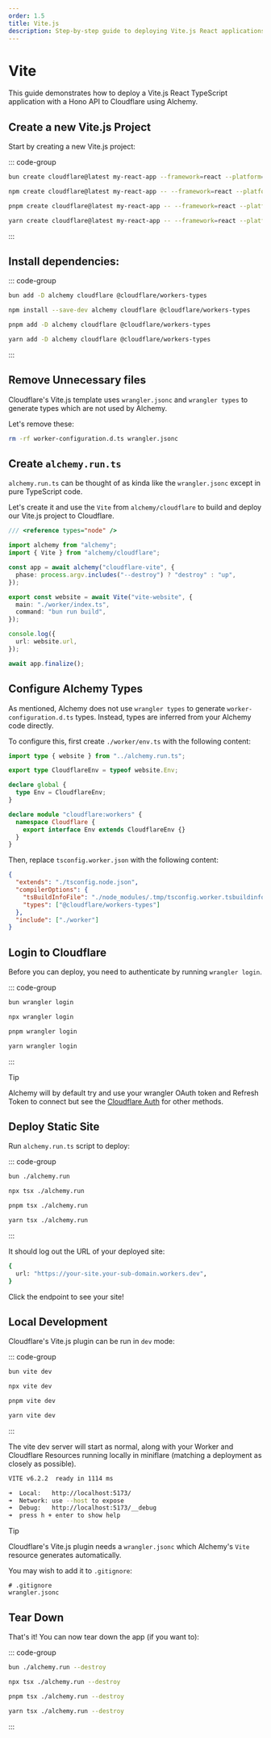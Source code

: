 ```yaml
---
order: 1.5
title: Vite.js
description: Step-by-step guide to deploying Vite.js React applications with API endpoints to Cloudflare Workers using Alchemy's Infrastructure-as-Code approach.
---
```


# Vite

This guide demonstrates how to deploy a Vite.js React TypeScript application with a Hono API to Cloudflare using Alchemy.

## Create a new Vite.js Project

Start by creating a new Vite.js project:

::: code-group

```sh [bun]
bun create cloudflare@latest my-react-app --framework=react --platform=workers --no-deploy
```

```sh [npm]
npm create cloudflare@latest my-react-app -- --framework=react --platform=workers --no-deploy
```

```sh [pnpm]
pnpm create cloudflare@latest my-react-app -- --framework=react --platform=workers --no-deploy
```

```sh [yarn]
yarn create cloudflare@latest my-react-app -- --framework=react --platform=workers --no-deploy
```

:::

## Install dependencies:

::: code-group

```sh [bun]
bun add -D alchemy cloudflare @cloudflare/workers-types
```

```sh [npm]
npm install --save-dev alchemy cloudflare @cloudflare/workers-types
```

```sh [pnpm]
pnpm add -D alchemy cloudflare @cloudflare/workers-types
```

```sh [yarn]
yarn add -D alchemy cloudflare @cloudflare/workers-types
```

:::

## Remove Unnecessary files

Cloudflare's Vite.js template uses `wrangler.jsonc` and `wrangler types` to generate types which are not used by Alchemy.

Let's remove these:

```sh
rm -rf worker-configuration.d.ts wrangler.jsonc
```

## Create `alchemy.run.ts`

`alchemy.run.ts` can be thought of as kinda like the `wrangler.jsonc` except in pure TypeScript code.

Let's create it and use the `Vite` from `alchemy/cloudflare` to build and deploy our Vite.js project to Cloudflare.

```ts
/// <reference types="node" />

import alchemy from "alchemy";
import { Vite } from "alchemy/cloudflare";

const app = await alchemy("cloudflare-vite", {
  phase: process.argv.includes("--destroy") ? "destroy" : "up",
});

export const website = await Vite("vite-website", {
  main: "./worker/index.ts",
  command: "bun run build",
});

console.log({
  url: website.url,
});

await app.finalize();
```

## Configure Alchemy Types

As mentioned, Alchemy does not use `wrangler types` to generate `worker-configuration.d.ts` types. Instead, types are inferred from your Alchemy code directly.

To configure this, first create `./worker/env.ts` with the following content:

```ts
import type { website } from "../alchemy.run.ts";

export type CloudflareEnv = typeof website.Env;

declare global {
  type Env = CloudflareEnv;
}

declare module "cloudflare:workers" {
  namespace Cloudflare {
    export interface Env extends CloudflareEnv {}
  }
}
```

Then, replace `tsconfig.worker.json` with the following content:

```json
{
  "extends": "./tsconfig.node.json",
  "compilerOptions": {
    "tsBuildInfoFile": "./node_modules/.tmp/tsconfig.worker.tsbuildinfo",
    "types": ["@cloudflare/workers-types"]
  },
  "include": ["./worker"]
}
```

## Login to Cloudflare

Before you can deploy, you need to authenticate by running `wrangler login`.

::: code-group

```sh [bun]
bun wrangler login
```

```sh [npm]
npx wrangler login
```

```sh [pnpm]
pnpm wrangler login
```

```sh [yarn]
yarn wrangler login
```

:::

> [!TIP]
> Alchemy will by default try and use your wrangler OAuth token and Refresh Token to connect but see the [Cloudflare Auth](../guides/cloudflare-auth.md) for other methods.

## Deploy Static Site

Run `alchemy.run.ts` script to deploy:

::: code-group

```sh [bun]
bun ./alchemy.run
```

```sh [npm]
npx tsx ./alchemy.run
```

```sh [pnpm]
pnpm tsx ./alchemy.run
```

```sh [yarn]
yarn tsx ./alchemy.run
```

:::

It should log out the URL of your deployed site:

```sh
{
  url: "https://your-site.your-sub-domain.workers.dev",
}
```

Click the endpoint to see your site!

## Local Development

Cloudflare's Vite.js plugin can be run in `dev` mode:

::: code-group

```sh [bun]
bun vite dev
```

```sh [npm]
npx vite dev
```

```sh [pnpm]
pnpm vite dev
```

```sh [yarn]
yarn vite dev
```

:::

The vite dev server will start as normal, along with your Worker and Cloudflare Resources running locally in miniflare (matching a deployment as closely as possible).

```sh
VITE v6.2.2  ready in 1114 ms

➜  Local:   http://localhost:5173/
➜  Network: use --host to expose
➜  Debug:   http://localhost:5173/__debug
➜  press h + enter to show help
```

> [!TIP]
> Cloudflare's Vite.js plugin needs a `wrangler.jsonc` which Alchemy's `Vite` resource generates automatically.
>
> You may wish to add it to `.gitignore`:
>
> ```
> # .gitignore
> wrangler.jsonc
> ```

## Tear Down

That's it! You can now tear down the app (if you want to):

::: code-group

```sh [bun]
bun ./alchemy.run --destroy
```

```sh [npm]
npx tsx ./alchemy.run --destroy
```

```sh [pnpm]
pnpm tsx ./alchemy.run --destroy
```

```sh [yarn]
yarn tsx ./alchemy.run --destroy
```

:::

